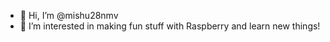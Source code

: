 - 👋 Hi, I’m @mishu28nmv
- 👀 I’m interested in making fun stuff with Raspberry and learn new things!
<!---
mishu28nmv/mishu28nmv is a ✨ special ✨ repository because its `README.md` (this file) appears on your GitHub profile.
You can click the Preview link to take a look at your changes.
--->
